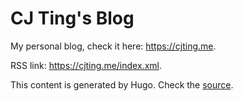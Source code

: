# CJ Ting's Blog

My personal blog, check it here: https://cjting.me.

RSS link: https://cjting.me/index.xml.

This content is generated by Hugo. Check the [source](https://github.com/cj1128/blog-source).

